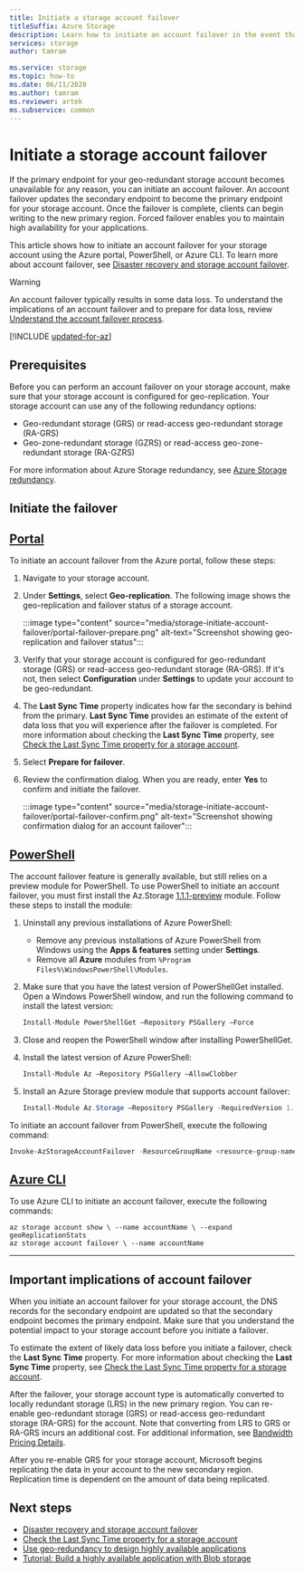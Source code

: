 ```yaml
---
title: Initiate a storage account failover
titleSuffix: Azure Storage
description: Learn how to initiate an account failover in the event that the primary endpoint for your storage account becomes unavailable. The failover updates the secondary region to become the primary region for your storage account.
services: storage
author: tamram

ms.service: storage
ms.topic: how-to
ms.date: 06/11/2020
ms.author: tamram
ms.reviewer: artek
ms.subservice: common
---
```


# Initiate a storage account failover

If the primary endpoint for your geo-redundant storage account becomes unavailable for any reason, you can initiate an account failover. An account failover updates the secondary endpoint to become the primary endpoint for your storage account. Once the failover is complete, clients can begin writing to the new primary region. Forced failover enables you to maintain high availability for your applications.

This article shows how to initiate an account failover for your storage account using the Azure portal, PowerShell, or Azure CLI. To learn more about account failover, see [Disaster recovery and storage account failover](storage-disaster-recovery-guidance.md).

> [!WARNING]
> An account failover typically results in some data loss. To understand the implications of an account failover and to prepare for data loss, review [Understand the account failover process](storage-disaster-recovery-guidance.md#understand-the-account-failover-process).

[!INCLUDE [updated-for-az](../../../includes/updated-for-az.md)]

## Prerequisites

Before you can perform an account failover on your storage account, make sure that your storage account is configured for geo-replication. Your storage account can use any of the following redundancy options:

- Geo-redundant storage (GRS) or read-access geo-redundant storage (RA-GRS)
- Geo-zone-redundant storage (GZRS) or read-access geo-zone-redundant storage (RA-GZRS)

For more information about Azure Storage redundancy, see [Azure Storage redundancy](storage-redundancy.md).

## Initiate the failover

## [Portal](#tab/azure-portal)

To initiate an account failover from the Azure portal, follow these steps:

1. Navigate to your storage account.
1. Under **Settings**, select **Geo-replication**. The following image shows the geo-replication and failover status of a storage account.

    :::image type="content" source="media/storage-initiate-account-failover/portal-failover-prepare.png" alt-text="Screenshot showing geo-replication and failover status":::

1. Verify that your storage account is configured for geo-redundant storage (GRS) or read-access geo-redundant storage (RA-GRS). If it's not, then select **Configuration** under **Settings** to update your account to be geo-redundant.
1. The **Last Sync Time** property indicates how far the secondary is behind from the primary. **Last Sync Time** provides an estimate of the extent of data loss that you will experience after the failover is completed. For more information about checking the **Last Sync Time** property, see [Check the Last Sync Time property for a storage account](last-sync-time-get.md).
1. Select **Prepare for failover**.
1. Review the confirmation dialog. When you are ready, enter **Yes** to confirm and initiate the failover.

    :::image type="content" source="media/storage-initiate-account-failover/portal-failover-confirm.png" alt-text="Screenshot showing confirmation dialog for an account failover":::

## [PowerShell](#tab/azure-powershell)

The account failover feature is generally available, but still relies on a preview module for PowerShell. To use PowerShell to initiate an account failover, you must first install the Az.Storage [1.1.1-preview](https://www.powershellgallery.com/packages/Az.Storage/1.1.1-preview) module. Follow these steps to install the module:

1. Uninstall any previous installations of Azure PowerShell:

    - Remove any previous installations of Azure PowerShell from Windows using the **Apps & features** setting under **Settings**.
    - Remove all **Azure** modules from `%Program Files%\WindowsPowerShell\Modules`.

1. Make sure that you have the latest version of PowerShellGet installed. Open a Windows PowerShell window, and run the following command to install the latest version:

    ```powershell
    Install-Module PowerShellGet –Repository PSGallery –Force
    ```

1. Close and reopen the PowerShell window after installing PowerShellGet.

1. Install the latest version of Azure PowerShell:

    ```powershell
    Install-Module Az –Repository PSGallery –AllowClobber
    ```

1. Install an Azure Storage preview module that supports account failover:

    ```powershell
    Install-Module Az.Storage –Repository PSGallery -RequiredVersion 1.1.1-preview –AllowPrerelease –AllowClobber –Force
    ```

To initiate an account failover from PowerShell, execute the following command:

```powershell
Invoke-AzStorageAccountFailover -ResourceGroupName <resource-group-name> -Name <account-name>
```

## [Azure CLI](#tab/azure-cli)

To use Azure CLI to initiate an account failover, execute the following commands:

```azurecli-interactive
az storage account show \ --name accountName \ --expand geoReplicationStats
az storage account failover \ --name accountName
```

---

## Important implications of account failover

When you initiate an account failover for your storage account, the DNS records for the secondary endpoint are updated so that the secondary endpoint becomes the primary endpoint. Make sure that you understand the potential impact to your storage account before you initiate a failover.

To estimate the extent of likely data loss before you initiate a failover, check the **Last Sync Time** property. For more information about checking the **Last Sync Time** property, see [Check the Last Sync Time property for a storage account](last-sync-time-get.md).

After the failover, your storage account type is automatically converted to locally redundant storage (LRS) in the new primary region. You can re-enable geo-redundant storage (GRS) or read-access geo-redundant storage (RA-GRS) for the account. Note that converting from LRS to GRS or RA-GRS incurs an additional cost. For additional information, see [Bandwidth Pricing Details](https://azure.microsoft.com/pricing/details/bandwidth/).

After you re-enable GRS for your storage account, Microsoft begins replicating the data in your account to the new secondary region. Replication time is dependent on the amount of data being replicated.  

## Next steps

- [Disaster recovery and storage account failover](storage-disaster-recovery-guidance.md)
- [Check the Last Sync Time property for a storage account](last-sync-time-get.md)
- [Use geo-redundancy to design highly available applications](geo-redundant-design.md)
- [Tutorial: Build a highly available application with Blob storage](../blobs/storage-create-geo-redundant-storage.md)
